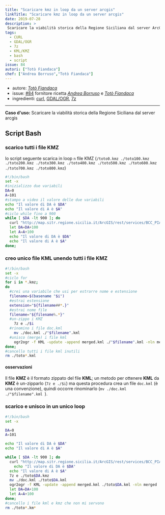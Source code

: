 ```yaml
---
title: "Scaricare kmz in loop da un server arcgis"
linkTitle: "Scaricare kmz in loop da un server arcgis"
date: 2019-07-28
description: >
 Scaricare la viabilità storica della Regione Siciliana dal server ArcGIS.
tags:
  - CURL
  - GDAL/OGR
  - 7z
  - KML/KMZ
  - bash
  - script
issue: 84
autori: ["Totò Fiandaca"]
chef: ["Andrea Borruso","Totò Fiandaca"]
---
```


* autore: _[Totò Fiandaca](https://twitter.com/totofiandaca?lang=it)_
* issue: [#84](https://github.com/opendatasicilia/tansignari/issues/84) fornitore ricetta *[Andrea Borruso](https://twitter.com/aborruso?lang=it)* e *[Totò Fiandaca](https://twitter.com/totofiandaca?lang=it)*
* ingredienti: [curl](https://curl.haxx.se/), [GDAL/OGR](https://gdal.org/programs/ogr2ogr.html), [7z](https://manpages.debian.org/jessie/p7zip-full/7za.1.en.html)

---

**Caso d'uso:** Scaricare la viabilità storica della Regione Siciliana dal server arcgis

## Script Bash

### scarico tutti i file KMZ
lo script seguente scarica in loop `n` file KMZ (`/toto0.kmz ./toto100.kmz ./toto200.kmz ./toto300.kmz ./toto400.kmz ./toto500.kmz ./toto600.kmz ./toto700.kmz ./toto800.kmz`)

```bash
#!/bin/bash
set -x
#inizializzo due variabili
DA=0
A=101
#stampo a video il valore delle due variabili
echo "Il valore di DA è $DA"
echo "Il valore di A è $A"
#ciclo while fino a 900
while [ $DA -lt 900 ]; do
  curl "http://map.sitr.regione.sicilia.it/ArcGIS/rest/services/BCC_PIANI_PAESAGGISTICI/CT_Componenti_Paesaggio_2018/MapServer/9/query?text=&geometry=&geometryType=esriGeometryEnvelope&inSR=&spatialRel=esriSpatialRelIntersects&where=objectid+%3E%3D$DA+AND+objectid+%3C%3D$A&returnGeometry=true&outSR=&outFields=*&f=KMZ" >toto$DA.kmz
  let DA=DA+100
  let A=A+100
  echo "Il valore di DA è $DA"
  echo "Il valore di A è $A"
done;
```

### creo unico file KML unendo tutti i file KMZ

```bash
#!/bin/bash
set -x
#ciclo for
for i in *.kmz;
do
  #crei una variabile che usi per estrarre nome e estensione
  filename=$(basename "$i")
  #estrai estensione
  extension="${filename##*.}"
  #estrai nome file
  filename="${filename%.*}"
  #un-zippo i KMZ
	7z e ./$i
  #rinomino i file doc.kml
	mv ./doc.kml ./"$filename".kml
  #unisco (merge) i file kml
	ogr2ogr -f KML -update -append merged.kml ./"$filename".kml -nln merged
done;
#cancello tutti i file kml inutili
rm ./toto*.kml
```

#### osservazioni

Il file **KMZ** è il formato zippato del file **KML**; un metodo per ottenere **KML** da **KMZ** è un-zipparlo (`7z e ./$i`) ma questa procedura crea un file `doc.kml` (è una convenzione), quindi occorre rinominarlo (`mv ./doc.kml ./"$filename".kml `).

### scarico e unisco in un unico loop

```bash
#!/bin/bash
set -x

DA=0
A=101

echo "Il valore di DA è $DA"
echo "Il valore di A è $A"

while [ $DA -lt 900 ]; do
  curl "http://map.sitr.regione.sicilia.it/ArcGIS/rest/services/BCC_PIANI_PAESAGGISTICI/CT_Componenti_Paesaggio_2018/MapServer/9/query?text=&geometry=&geometryType=esriGeometryEnvelope&inSR=&spatialRel=esriSpatialRelIntersects&where=objectid+%3E%3D$DA+AND+objectid+%3C%3D$A&returnGeometry=true&outSR=&outFields=*&f=KMZ" >toto$DA.kmz
    echo "Il valore di DA è $DA"
  echo "Il valore di A è $A"
  7z e ./toto$DA.kmz
  mv ./doc.kml ./toto$DA.kml
  ogr2ogr -f KML -update -append merged.kml ./toto$DA.kml -nln merged
  let DA=DA+100
  let A=A+100
done;
#cancello i file kml e kmz che non mi servono
rm ./toto*.km*
```
